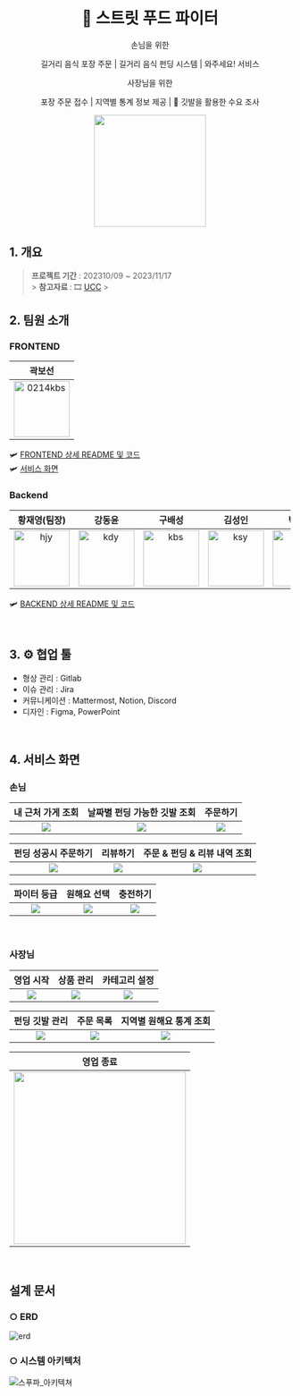 <div align="center">

# :articulated_lorry: 스트릿 푸드 파이터

손님을 위한

길거리 음식 포장 주문 | 길거리 음식 펀딩 시스템 | 와주세요! 서비스

사장님을 위한

포장 주문 접수 | 지역별 통계 정보 제공 | :triangular_flag_on_post: 깃발을 활용한 수요 조사

<img src="https://github.com/0214kbs/StreetFoodFighter/assets/87002218/7c5dbdf3-a4c6-4254-bf4c-f24f1e2d1280" width="200px">
</div>

## 1. 개요

> <b>프로젝트 기간</b> : 202310/09 ~ 2023/11/17 <br> > <b>참고자료 </b> : 🎞 [UCC](https://www.youtube.com/watch?v=F7RfIP8jiGM) > <br>

## 2. 팀원 소개

### FRONTEND

|                                                 곽보선                                                  |
| :-----------------------------------------------------------------------------------------------------: |
| <img src="https://avatars.githubusercontent.com/u/87002218?v=4" alt="0214kbs" width="100" height="100"> |

🛩 [FRONTEND 상세 README 및 코드](https://github.com/0214kbs/StreetFoodFighter/tree/main/frontend) 
<br/>
🛩 [서비스 화면](https://github.com/0214kbs/StreetFoodFighter?tab=readme-ov-file#4-%EC%84%9C%EB%B9%84%EC%8A%A4-%ED%99%94%EB%A9%B4)

### Backend

|                                             황재영(팀장)                                             |                                               강동윤                                                |                                                구배성                                                |                                               김성인                                                |                                               박슬빈                                                |
| :--------------------------------------------------------------------------------------------------: | :-------------------------------------------------------------------------------------------------: | :--------------------------------------------------------------------------------------------------: | :-------------------------------------------------------------------------------------------------: | :-------------------------------------------------------------------------------------------------: |
| <img src="https://avatars.githubusercontent.com/u/122856412?v=4" alt="hjy" width="100" height="100"> | <img src="https://avatars.githubusercontent.com/u/91649655?v=4" alt="kdy" width="100" height="100"> | <img src="https://avatars.githubusercontent.com/u/122859252?v=4" alt="kbs" width="100" height="100"> | <img src="https://avatars.githubusercontent.com/u/90057208?v=4" alt="ksy" width="100" height="100"> | <img src="https://avatars.githubusercontent.com/u/74503437?v=4" alt="psb" width="100" height="100"> |

🛩 [BACKEND 상세 README 및 코드](https://github.com/0214kbs/StreetFoodFighter/tree/main/backend)

<br>

## 3. ⚙ 협업 툴

- 형상 관리 : Gitlab
- 이슈 관리 : Jira
- 커뮤니케이션 : Mattermost, Notion, Discord
- 디자인 : Figma, PowerPoint

<br>

## 4. 서비스 화면

### 손님

|                                             **내 근처 가게 조회**                                             |                                       **날짜별 펀딩 가능한 깃발 조회**                                        |                                                 **주문하기**                                                  |
| :-----------------------------------------------------------------------------------------------------------: | :-----------------------------------------------------------------------------------------------------------: | :-----------------------------------------------------------------------------------------------------------: |
| <img src="https://github.com/0214kbs/StreetFoodFighter/assets/87002218/e7ba42fb-2e6d-4b99-be9c-0b789094779c"> | <img src="https://github.com/0214kbs/StreetFoodFighter/assets/87002218/daa90d33-da58-47ee-a8be-83683a88f2a6"> | <img src="https://github.com/0214kbs/StreetFoodFighter/assets/87002218/fcbab704-4b03-4339-8846-1c1058369fb4"> |

|                                           **펀딩 성공시 주문하기**                                            |                                                 **리뷰하기**                                                  |                                       **주문 & 펀딩 & 리뷰 내역 조회**                                        |
| :-----------------------------------------------------------------------------------------------------------: | :-----------------------------------------------------------------------------------------------------------: | :-----------------------------------------------------------------------------------------------------------: |
| <img src="https://github.com/0214kbs/StreetFoodFighter/assets/87002218/082d390c-7968-401a-9c95-c437da302713"> | <img src="https://github.com/0214kbs/StreetFoodFighter/assets/87002218/e306cd34-08bf-4807-90b9-f9e008a9efa9"> | <img src="https://github.com/0214kbs/StreetFoodFighter/assets/87002218/afbbb7c5-2841-4942-82e4-903b9365b19b"> |

|                                                **파이터 등급**                                                |                                                **원해요 선택**                                                |                                                 **충전하기**                                                  |
| :-----------------------------------------------------------------------------------------------------------: | :-----------------------------------------------------------------------------------------------------------: | :-----------------------------------------------------------------------------------------------------------: |
| <img src="https://github.com/0214kbs/StreetFoodFighter/assets/87002218/e1d03836-d495-4ca7-80b8-e32ac4e3bfaf"> | <img src="https://github.com/0214kbs/StreetFoodFighter/assets/87002218/c2d18c75-adc5-4ac3-bd57-156696596696"> | <img src="https://github.com/0214kbs/StreetFoodFighter/assets/87002218/f51f4c11-9c53-480a-94e7-5dff6dcf68a2"> |

<br>

### 사장님

|                                                 **영업 시작**                                                 |                                                 **상품 관리**                                                 |                                               **카테고리 설정**                                               |
| :-----------------------------------------------------------------------------------------------------------: | :-----------------------------------------------------------------------------------------------------------: | :-----------------------------------------------------------------------------------------------------------: |
| <img src="https://github.com/0214kbs/StreetFoodFighter/assets/87002218/60d55358-5a5f-4ea6-b35f-765e51bd3da6"> | <img src="https://github.com/0214kbs/StreetFoodFighter/assets/87002218/ae12d521-9dee-476a-a072-71313d088ec1"> | <img src="https://github.com/0214kbs/StreetFoodFighter/assets/87002218/da2e99eb-91cb-4997-80fc-2e0af44169ef"> |

|                                              **펀딩 깃발 관리**                                               |                                                 **주문 목록**                                                 |                                          **지역별 원해요 통계 조회**                                          |
| :-----------------------------------------------------------------------------------------------------------: | :-----------------------------------------------------------------------------------------------------------: | :-----------------------------------------------------------------------------------------------------------: |
| <img src="https://github.com/0214kbs/StreetFoodFighter/assets/87002218/4dfa96fa-d354-461d-85ab-d186a7f1e15c"> | <img src="https://github.com/0214kbs/StreetFoodFighter/assets/87002218/6276b82d-ff1f-4e96-90dd-6574ca3abfb5"> | <img src="https://github.com/0214kbs/StreetFoodFighter/assets/87002218/5baaef7e-68bf-4471-a9a1-a819d17685d4"> |

|                                                        **영업 종료**                                                        |
| :-------------------------------------------------------------------------------------------------------------------------: |
| <img src="https://github.com/0214kbs/StreetFoodFighter/assets/87002218/c2275adb-2a59-4998-a34f-271963d64d36" width="308px"> |

<br>

## 설계 문서

### ○ ERD

![erd](https://github.com/0214kbs/StreetFoodFighter/assets/87002218/abaa3fc0-e0d0-42a0-9ce6-190c35e62128)

### ○ 시스템 아키텍처

![스푸파_아키텍쳐](https://github.com/0214kbs/StreetFoodFighter/assets/87002218/cf0ac7ec-f172-47de-9717-4dae4bb414af)

<br>
